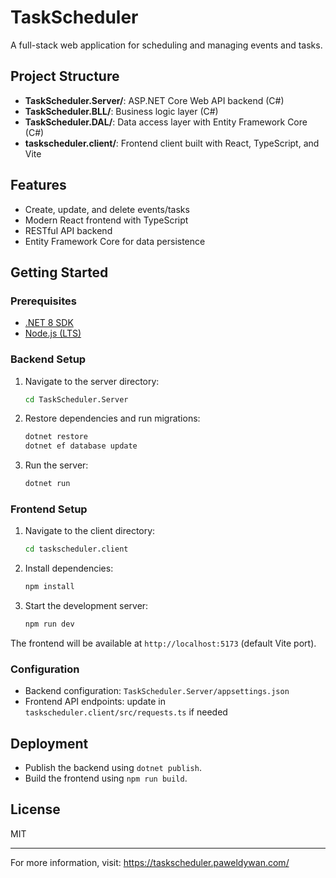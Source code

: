 # TaskScheduler

A full-stack web application for scheduling and managing events and tasks.

## Project Structure

- **TaskScheduler.Server/**: ASP.NET Core Web API backend (C#)
- **TaskScheduler.BLL/**: Business logic layer (C#)
- **TaskScheduler.DAL/**: Data access layer with Entity Framework Core (C#)
- **taskscheduler.client/**: Frontend client built with React, TypeScript, and Vite

## Features
- Create, update, and delete events/tasks
- Modern React frontend with TypeScript
- RESTful API backend
- Entity Framework Core for data persistence

## Getting Started

### Prerequisites
- [.NET 8 SDK](https://dotnet.microsoft.com/download)
- [Node.js (LTS)](https://nodejs.org/)

### Backend Setup
1. Navigate to the server directory:
   ```sh
   cd TaskScheduler.Server
   ```
2. Restore dependencies and run migrations:
   ```sh
   dotnet restore
   dotnet ef database update
   ```
3. Run the server:
   ```sh
   dotnet run
   ```

### Frontend Setup
1. Navigate to the client directory:
   ```sh
   cd taskscheduler.client
   ```
2. Install dependencies:
   ```sh
   npm install
   ```
3. Start the development server:
   ```sh
   npm run dev
   ```

The frontend will be available at `http://localhost:5173` (default Vite port).

### Configuration
- Backend configuration: `TaskScheduler.Server/appsettings.json`
- Frontend API endpoints: update in `taskscheduler.client/src/requests.ts` if needed

## Deployment
- Publish the backend using `dotnet publish`.
- Build the frontend using `npm run build`.

## License
MIT

---
For more information, visit: https://taskscheduler.paweldywan.com/
